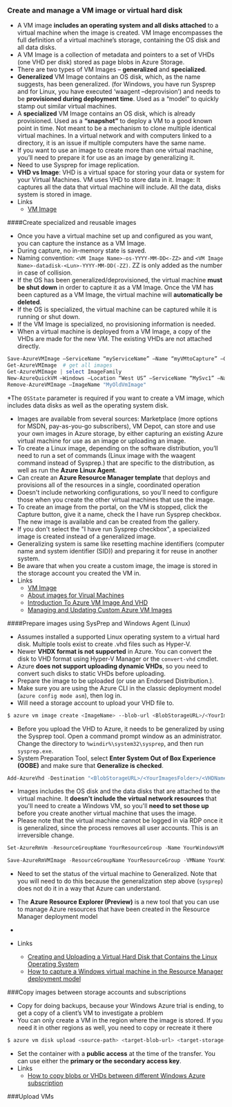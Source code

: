 ### Create and manage a VM image or virtual hard disk
  *  A VM image __includes an operating system and all disks attached__ to a virtual machine when the image is created. VM Image encompasses the full definition of a virtual machine’s storage, containing the OS disk and all data disks. 
  * A VM Image is a collection of metadata and pointers to a set of VHDs (one VHD per disk) stored as page blobs in Azure Storage.
  * There are two types of VM Images – __generalized__ and __specialized__.
  * __Generalized__ VM Image contains an OS disk, which, as the name suggests, has been generalized.  (for Windows, you have run Sysprep and for Linux, you have executed ‘waagent –deprovision’) and needs to be __provisioned during deployment time__.   Used as a “model” to quickly stamp out similar virtual machines.
  * A __specialized__ VM Image contains an OS disk, which is already provisioned. Used as a __“snapshot”__ to deploy a VM to a good known point in time. Not meant to be a mechanism to clone multiple identical virtual machines. In a virtual network and with computers linked to a directory, it is an issue if multiple computers have the same name.
  * If you want to use an image to create more than one virtual machine, you’ll need to prepare it for use as an image by generalizing it.
  * Need to use Sysprep for image replication.
  * __VHD vs Image__: VHD is a virtual space for storing your data or system for your Virtual Machines. VM uses VHD to store data in it. Image: It captures all the data that virtual machine will include. All the data, disks system is stored in image.
  * Links
  	- [VM Image](https://azure.microsoft.com/en-us/blog/vm-image-blog-post)

####Create specialized and reusable images
  * Once you have a virtual machine set up and configured as you want, you can capture the instance as a VM Image.
  * During capture, no in-memory state is saved.
  * Naming convention: `<VM Image Name>-os-YYYY-MM-DD<-ZZ>` and `<VM Image Name>-datadisk-<Lun>-YYYY-MM-DD(-ZZ)`. ZZ is only added as the number in case of collision.
  * If the OS has been generalized/deprovisioned, the virtual machine __must be shut down__ in order to capture it as a VM Image. Once the VM has been captured as a VM Image, the virtual machine will __automatically be deleted__.
  * If the OS is specialized, the virtual machine can be captured while it is running or shut down.
  * If the VM Image is specialized, no provisioning information is needed.
  * When a virtual machine is deployed from a VM Image, a copy of the VHDs are made for the new VM. The existing VHDs are not attached directly.
  ```powershell
  Save-AzureVMImage –ServiceName “myServiceName” –Name “myVMtoCapture” –OSState “Generalized” –ImageName “myAwesomeVMImage”
  Get-AzureVMImage  # get all images
  Get-AzureVMImage | select ImageFamily
  New-AzureQuickVM –Windows –Location “West US” –ServiceName “MySvc1” –Name “myVM1” –InstanceSize “Medium” –ImageName “myAwesomeVMImage” –AdminUsername “admin”–Password “adminPassword123” -WaitForBoot		#  using the VM Image ‘myAwesomeVMImage’
  Remove-AzureVMImage –ImageName "MyOldVmImage"
  ```

  *The `OSState` parameter is required if you want to create a VM image, which includes data disks as well as the operating system disk.
  * Images are available from several sources: Marketplace (more options for MSDN, pay-as-you-go subscribers), VM Depot, can store and use your own images in Azure storage, by either capturing an existing Azure virtual machine for use as an image or uploading an image.
  * To create a Linux image, depending on the software distribution, you’ll need to run a set of commands (Linux image with the waagent command instead of Sysprep.) that are specific to the distribution, as well as run the __Azure Linux Agent__.
  * Can create an __Azure Resource Manager template__ that deploys and provisions all of the resources in a single, coordinated operation
  * Doesn't include networking configurations, so you'll need to configure those when you create the other virtual machines that use the image.
  * To create an image from the portal, on the VM is stopped, click the Capture button, give it a name, check the I have run Sysprep checkbox. The new image is available and can be created from the gallery.
  * If you don't select the "I have run Sysprep checkbox", a specialized image is created instead of a generalized image.
  * Generalizing system is same like resetting machine identifiers (computer name and system identifier (SID)) and preparing it for reuse in another system.
  * Be aware that when you create a custom image, the image is stored in the storage account you created the VM in.
  * Links
  	- [VM Image](https://azure.microsoft.com/en-us/blog/vm-image-blog-post/)
  	- [About images for Virual Machines](https://azure.microsoft.com/en-us/documentation/articles/virtual-machines-linux-classic-about-images/)
  	- [Introduction To Azure VM Image And VHD](http://www.c-sharpcorner.com/UploadFile/42ddd2/introduction-to-azure-vm-image-and-vhd-azure-deep-dive-c/)
  	- [Managing and Updating Custom Azure VM Images](http://michiel.vanotegem.nl/2015/02/managing-and-updating-custom-azure-vm-images/)

####Prepare images using SysPrep and Windows Agent (Linux)
  * Assumes installed a supported Linux operating system to a virtual hard disk. Multiple tools exist to create .vhd files such as Hyper-V.
  * Newer __VHDX format is not supported__ in Azure. You can convert the disk to VHD format using Hyper-V Manager or the `convert-vhd` cmdlet.
  * Azure __does not support uploading dynamic VHDs__, so you need to convert such disks to static VHDs before uploading.
  * Prepare the image to be uploaded (or use an Endorsed Distribution.).  
  * Make sure you are using the Azure CLI in the classic deployment model (`azure config mode asm`), then log in.
  * Will need a storage account to upload your VHD file to.
  ```bash
  $ azure vm image create <ImageName> --blob-url <BlobStorageURL>/<YourImagesFolder>/<VHDName> --os Linux <PathToVHDFile>
  ```

  * Before you upload the VHD to Azure, it needs to be generalized by using the Sysprep tool. Open a command prompt window as an administrator. Change the directory to `%windir%\system32\sysprep`, and then run `sysprep.exe`.
  * System Preparation Tool, select __Enter System Out of Box Experience (OOBE)__ and make sure that __Generalize is checked__.
  ```powershell
  Add-AzureVhd -Destination "<BlobStorageURL>/<YourImagesFolder>/<VHDName>.vhd" -LocalFilePath <PathToVHDFile>
  ```
  * Images includes the OS disk and the data disks that are attached to the virtual machine. It __doesn't include the virtual network resources__ that you'll need to create a Windows VM, so you'll __need to set those up__ before you create another virtual machine that uses the image.
  * Please note that the virtual machine cannot be logged in via RDP once it is generalized, since the process removes all user accounts. This is an irreversible change.
  ```powershell
  Set-AzureRmVm -ResourceGroupName YourResourceGroup -Name YourWindowsVM -Generalized

  Save-AzureRmVMImage -ResourceGroupName YourResourceGroup -VMName YourWindowsVM -DestinationContainerName YourImagesContainer -VHDNamePrefix YourTemplatePrefix -Path Yourlocalfilepath\Filename.json

  ```

  * Need to set the status of the virtual machine to Generalized. Note that you will need to do this because the generalization step above (`sysprep`) does not do it in a way that Azure can understand.
  * The __Azure Resource Explorer (Preview)__ is a new tool that you can use to manage Azure resources that have been created in the Resource Manager deployment model
  * 

  * Links
  	- [Creating and Uploading a Virtual Hard Disk that Contains the Linux Operating System](https://azure.microsoft.com/en-us/documentation/articles/virtual-machines-linux-classic-create-upload-vhd/)
  	- [How to capture a Windows virtual machine in the Resource Manager deployment model](https://azure.microsoft.com/en-us/documentation/articles/virtual-machines-windows-capture-image/)

###Copy images between storage accounts and subscriptions
  * Copy for doing backups, because your Windows Azure trial is ending, to get a copy of a client’s VM to investigate a problem
  * You can only create a VM in the region where the image is stored. If you need it in other regions as well, you need to copy or recreate it there
  ```bash
  $ azure vm disk upload <source-path> <target-blob-url> <target-storage-account-key>
  ```

  * Set the container with a __public access__ at the time of the transfer. You can use either the __primary or the secondary access key__.
  * Links
  	- [How to copy blobs or VHDs between different Windows Azure subscription](http://matricis.com/en/technical-article/how-to-copy-blobs-or-vhds-between-different-windows-azure-subscription/)

###Upload VMs
    
